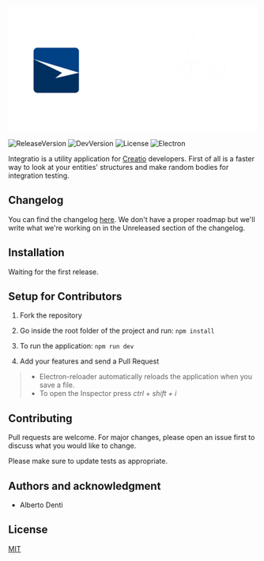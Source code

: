 ![Readme Image](https://github.com/Windyle/Integratio/blob/development/static/readme-image.png?raw=true)

![ReleaseVersion](https://img.shields.io/github/release/Windyle/integratio.svg) ![DevVersion](https://img.shields.io/badge/Dev%20Version-0.0.1-blue) ![License](https://img.shields.io/badge/License-MIT-blue) ![Electron](https://img.shields.io/badge/Made%20with-Electron-blue?logo=Electron)

Integratio is a utility application for [Creatio](https://www.creatio.com/it) developers.
First of all is a faster way to look at your entities' structures and make random bodies for integration testing.

## Changelog

You can find the changelog [here](https://github.com/Windyle/Integratio/blob/main/CHANGELOG.md).
We don't have a proper roadmap but we'll write what we're working on in the Unreleased section of the changelog.

## Installation

Waiting for the first release.

## Setup for Contributors

1. Fork the repository

2. Go inside the root folder of the project and run: `npm install`

3. To run the application: `npm run dev`

4. Add your features and send a Pull Request

> - Electron-reloader automatically reloads the application when you save a file.
> - To open the Inspector press _ctrl + shift + i_

## Contributing

Pull requests are welcome. For major changes, please open an issue first to discuss what you would like to change.

Please make sure to update tests as appropriate.

## Authors and acknowledgment

- Alberto Denti

## License

[MIT](https://choosealicense.com/licenses/mit/)
